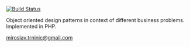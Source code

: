 [![Build Status](https://travis-ci.org/carousel/the-hub.svg)](https://travis-ci.org/carousel/php-design-patterns)

Object oriented design patterns in context of different business problems. Implemented in PHP.

miroslav.trninic@gmail.com
